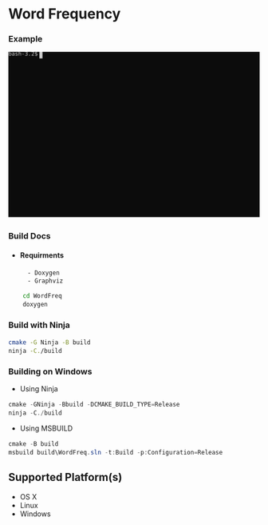 # Word Frequency
### Example
![](pics/example.svg?sanitize=true)

### Build Docs
- #### Requirments
        - Doxygen
        - Graphviz
```bash
    cd WordFreq
    doxygen
```

### Build with Ninja
```bash
cmake -G Ninja -B build
ninja -C./build
```

### Building on Windows 
- Using Ninja
```powershell
cmake -GNinja -Bbuild -DCMAKE_BUILD_TYPE=Release
ninja -C./build
```
- Using MSBUILD
```powershell
cmake -B build
msbuild build\WordFreq.sln -t:Build -p:Configuration=Release
```

## Supported Platform(s)
- OS X
- Linux
- Windows

